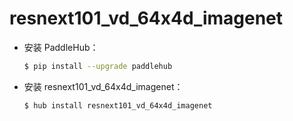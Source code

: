 # resnext101_vd_64x4d_imagenet
* 安装 PaddleHub：

    ```bash
    $ pip install --upgrade paddlehub
    ```

* 安装 resnext101_vd_64x4d_imagenet：

    ```bash
    $ hub install resnext101_vd_64x4d_imagenet
    ```
